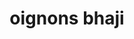 ---
title: oignons bhaji
draft: false
layout: recettes
type: plat
categories:
  - Friture
regime:
  - vegan
  - sans-gluten
cuisson: Oui
temperature: Chaud
plate: 100
check: Oui
checkAlwaysOk: false
ingredients:
  sec: []
  lof:
    - title: huile de friture
      quantite: 7
      unit: litre
    - title: Farine de pois chiche
      quantite: 3
      unit: Kg
  legumes:
    - title: piment rouge frais
      quantite: 20
      unit: unité
    - title: Ail
      quantite: 7
      unit: tête·s
    - title: Gingembre
      quantite: 100
      unit: grammes
    - title: Oignon
      quantite: 9
      unit: Kg
  epices:
    - title: fenouil graine
      quantite: 50
      unit: grammes
    - title: Sel
      quantite: 80
      unit: grammes
    - title: Curry
      quantite: 250
      unit: grammes
    - title: Cumin (graines)
      quantite: 50
      unit: grammes
    - title: Coriandre en poudre
      quantite: 50
      unit: grammes
  autres:
    - title: Eau
      quantite: 2
      unit: litre
preparation: >-
  Mélanger dans un bol tous les ingrédients pour l'oignon bhaji - sauf l'eau,
  l'huile de tournesol.


  Ajouter ensuite l'eau et remuer afin d’obtenir une pâte épaisse. Ajouter
   une cuillère à soupe d'eau supplémentaire si la pâte est trop épaisse.

  Faire
   chauffer l'huile de tournesol dans un wok ou friteuse à feu moyen. Une 
  fois que l'huile est chaude, déposer 5 à 6 cuillères à soupe de la pâte 

  dans la poêle, selon la taille.


  Faire frire les bhajis des deux côtés jusqu'à ce qu'ils soient dorés.


  Retirer les bhajis de l'huile et saupoudrer d'un peu de sel . Continuer jusqu'à ce que la pâte soit complètement épuisée.


  \
publishDate: 2025-06-02T16:53:00.000Z
---